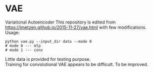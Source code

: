 # VAE
Variational Autoencoder
This repository is edited from https://jmetzen.github.io/2015-11-27/vae.html with few modifications.\
Usage:
```
python vae.py --input_dir data --mode 0
# mode 0 --- mlp
# mode 1 --- conv
```
Little data is provided for testing purpose.\
Training for convolutional VAE appears to be difficult. To be improved.
